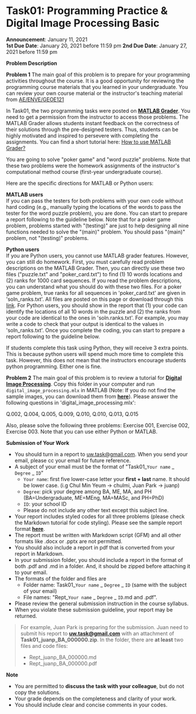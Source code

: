 # Task01: Programming Practice & Digital Image Processing Basic

**Announcement**: January 11, 2021  
**1st Due Date**: January 20, 2021 before 11:59 pm
**2nd Due Date**: January 27, 2021 before 11:59 pm  

**Problem Description**  

**Problem 1**
The main goal of this problem is to prepare for your programming activities throughout the course. It is a good opportunity for reviewing the programming course materials that you learned in your undergraduate. You can review your own course material or the instructor's teaching material from [AE/ENVE/GEOE121](https://github.com/chulminy/AE_ENVE_GEOE_121#course-outline) 

In Task01, the two programming tasks were posted on [**MATLAB Grader**](https://grader.mathworks.com/courses/27793-cive497-700-smart-structure-technology-winter-2021). You need to get a permission from the instructor to access those problems. The MATLAB Grader allows students instant feedback on the correctness of their solutions through the pre-designed testers. Thus, students can be highly motivated and inspired to persevere with completing the assignments. You can find a short tutorial here: [How to use MATLAB Grader?](https://github.com/chulminy/AE_ENVE_GEOE_121/tree/master/S2020/tutorial/matlab_grader)

You are going to solve "poker game" and "word puzzle" problems. Note that these two problems were the homework assignments of the instructor's computational method course (first-year undergraduate course). 

Here are the specific directions for MATLAB or Python users:

**MATLAB users**  
If you can pass the testers for both problems with your own code without hard coding (e.g., manually typing the locations of the words to pass the tester for the word puzzle problem), you are done. You can start to prepare a report following to the guideline below. Note that for a poker game problem, problems started with "(testing)" are just to help designing all nine functions needed to solve the "(main)" problem. You should pass "(main)" problem, not "(testing)" problems.  

**Python users**  
If you are Python users, you cannot use MATLAB grader features. However, you can still do homework. First, you must carefully read problem descriptions on the MATLAB Grader. Then, you can directly use these two files ("puzzle.txt" and "poker_card.txt") to find (1) 10 words locations and (2) ranks for 1000 card sequences. If you read the problem descriptions, you can understand what you should do with these two files. For a poker game problem, true ranks for all sequences in 'poker_card.txt' are given in 'soln_ranks.txt'. All files are posted on this page or download through this [link](task1.zip). For Python users, you should show in the report that (1) your code can identify the locations of all 10 words in the puzzle and (2) the ranks from your code are identical to the ones in 'soln.ranks.txt'. For example, you may write a code to check that your output is identical to the values in 'soln_ranks.txt'. Once you complete the coding, you can start to prepare a report following to the guideline below. 

If students complete this task using Python, they will receive 3 extra points. This is because python users will spend much more time to complete this task. However, this does not mean that the instructors encourage students python programming. Either one is fine.    

**Problem 2**
The main goal of this problem is to review a tutorial for [**Digital Image Processing**](../../tutorial/image_proc). Copy this folder in your computer and run `digital_image_processing.mlx` in MATLAB (Note: If you do not find the sample images, you can download them from [**here**](https://www.dropbox.com/s/xgznul2u1l16iaw/sample_images.zip?dl=0)). Please answer the following questions in 'digital_image_processing.mlx':
 
Q.002, Q.004, Q.005, Q.009, Q.010, Q.010, Q.013, Q.015 

Also, please solve the following three problems: Exercise 001, Exercise 002, Exercise 003. Note that you can use either Python or MATLAB. 
        
**Submission of Your Work**
* You should turn in a report to uw.task@gmail.com. When you send your email, please cc your email for future reference.  
* A subject of your email must be the format of "Task01_`Your name` _ `Degree` _ `ID`"
	* `Your name`: first five lower-case letter your **first + last** name. It should be lower case. (i.g Chul Min Yeum -> chulmi, Juan Park -> juanp)   
	* `Degree`: pick your degree among BA, ME, MA, and PH (BA=Undergraduate, ME=MEng, MA=MASc, and PH=PhD)  
	* `ID`: your school ID
	* Please do not include any other text except this subject line.    
* Your report includes styled codes for all three problems (please check the Markdown tutorial for code styling). Please see the sample report format [**here**](Task0_juanp_BA_000000). 
* The report must be written with Markdown script (GFM) and all other formats like .docx or .pptx are not permitted. 
* You should also include a report in pdf that is converted from your report in Markdown.  
* In your submission folder, you should include a report in the format of both .pdf and .md in a folder. And, it should be zipped before attaching it to your email. 
* The formats of the folder and files are 
	* Folder name: Task01_`Your name` _ `Degree` _ `ID` (same with the subject of your email)  
	* File names: "Rept_`Your name` _ `Degree` _ `ID`.md and .pdf".   
* Please review the general submission instruction in the course syllabus. 
* When you violate these submission guideline, your report may be returned. 

> For example, Juan Park is preparing for the submission. Juan need to submit his report to **uw.task@gmail.com** with an attachment of **Task01_juanp_BA_000000.zip**. In the folder, there are **at least** two files and code files: 
> * Rept_juanp_BA_000000.md
> * Rept_juanp_BA_000000.pdf

**Note**
* You are permitted to **discuss the task with your colleague**, but do not copy the solutions.  
* Your grade depends on the completeness and clarity of your work. 
* You should include clear and concise comments in your codes.